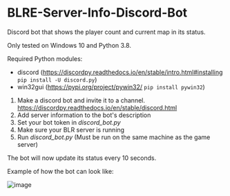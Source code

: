 # BLRE-Server-Info-Discord-Bot
Discord bot that shows the player count and current map in its status.

Only tested on Windows 10 and Python 3.8.

Required Python modules:
* discord (https://discordpy.readthedocs.io/en/stable/intro.html#installing `pip install -U discord.py`)
* win32gui (https://pypi.org/project/pywin32/ `pip install pywin32`)

1. Make a discord bot and invite it to a channel. https://discordpy.readthedocs.io/en/stable/discord.html
2. Add server information to the bot's description
3. Set your bot token in <i>discord_bot.py</i>
4. Make sure your BLR server is running
5. Run <i>discord_bot.py</i> (Must be run on the same machine as the game server)

The bot will now update its status every 10 seconds.

Example of how the bot can look like:

![image](https://user-images.githubusercontent.com/25136341/127382678-c9b93f34-c9c3-49b3-a7ea-2133bd9f31fa.png)

